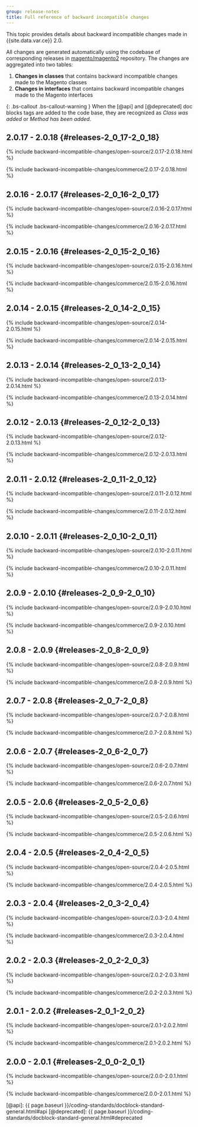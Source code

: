 ```yaml
---
group: release-notes
title: Full reference of backward incompatible changes
---
```


This topic provides details about backward incompatible changes made in {{site.data.var.ce}} 2.0.

All changes are generated automatically using the codebase of corresponding releases in [magento/magento2] repository.
The changes are aggregated into two tables:

1. **Changes in classes** that contains backward incompatible changes made to the Magento classes
2. **Changes in interfaces** that contains backward incompatible changes made to the Magento interfaces

{: .bs-callout .bs-callout-warning }
When the [@api] and [@deprecated] doc blocks tags are added to the code base, they are recognized as _Class was added_ or _Method has been added_.

## 2.0.17 - 2.0.18 {#releases-2_0_17-2_0_18}

{% include backward-incompatible-changes/open-source/2.0.17-2.0.18.html %}

{% include backward-incompatible-changes/commerce/2.0.17-2.0.18.html %}

## 2.0.16 - 2.0.17 {#releases-2_0_16-2_0_17}

{% include backward-incompatible-changes/open-source/2.0.16-2.0.17.html %}

{% include backward-incompatible-changes/commerce/2.0.16-2.0.17.html %}

## 2.0.15 - 2.0.16 {#releases-2_0_15-2_0_16}

{% include backward-incompatible-changes/open-source/2.0.15-2.0.16.html %}

{% include backward-incompatible-changes/commerce/2.0.15-2.0.16.html %}

## 2.0.14 - 2.0.15 {#releases-2_0_14-2_0_15}

{% include backward-incompatible-changes/open-source/2.0.14-2.0.15.html %}

{% include backward-incompatible-changes/commerce/2.0.14-2.0.15.html %}

## 2.0.13 - 2.0.14 {#releases-2_0_13-2_0_14}

{% include backward-incompatible-changes/open-source/2.0.13-2.0.14.html %}

{% include backward-incompatible-changes/commerce/2.0.13-2.0.14.html %}

## 2.0.12 - 2.0.13 {#releases-2_0_12-2_0_13}

{% include backward-incompatible-changes/open-source/2.0.12-2.0.13.html %}

{% include backward-incompatible-changes/commerce/2.0.12-2.0.13.html %}

## 2.0.11 - 2.0.12 {#releases-2_0_11-2_0_12}

{% include backward-incompatible-changes/open-source/2.0.11-2.0.12.html %}

{% include backward-incompatible-changes/commerce/2.0.11-2.0.12.html %}

## 2.0.10 - 2.0.11 {#releases-2_0_10-2_0_11}

{% include backward-incompatible-changes/open-source/2.0.10-2.0.11.html %}

{% include backward-incompatible-changes/commerce/2.0.10-2.0.11.html %}

## 2.0.9 - 2.0.10 {#releases-2_0_9-2_0_10}

{% include backward-incompatible-changes/open-source/2.0.9-2.0.10.html %}

{% include backward-incompatible-changes/commerce/2.0.9-2.0.10.html %}

## 2.0.8 - 2.0.9 {#releases-2_0_8-2_0_9}

{% include backward-incompatible-changes/open-source/2.0.8-2.0.9.html %}

{% include backward-incompatible-changes/commerce/2.0.8-2.0.9.html %}

## 2.0.7 - 2.0.8 {#releases-2_0_7-2_0_8}

{% include backward-incompatible-changes/open-source/2.0.7-2.0.8.html %}

{% include backward-incompatible-changes/commerce/2.0.7-2.0.8.html %}

## 2.0.6 - 2.0.7 {#releases-2_0_6-2_0_7}

{% include backward-incompatible-changes/open-source/2.0.6-2.0.7.html %}

{% include backward-incompatible-changes/commerce/2.0.6-2.0.7.html %}

## 2.0.5 - 2.0.6 {#releases-2_0_5-2_0_6}

{% include backward-incompatible-changes/open-source/2.0.5-2.0.6.html %}

{% include backward-incompatible-changes/commerce/2.0.5-2.0.6.html %}

## 2.0.4 - 2.0.5 {#releases-2_0_4-2_0_5}

{% include backward-incompatible-changes/open-source/2.0.4-2.0.5.html %}

{% include backward-incompatible-changes/commerce/2.0.4-2.0.5.html %}

## 2.0.3 - 2.0.4 {#releases-2_0_3-2_0_4}

{% include backward-incompatible-changes/open-source/2.0.3-2.0.4.html %}

{% include backward-incompatible-changes/commerce/2.0.3-2.0.4.html %}

## 2.0.2 - 2.0.3 {#releases-2_0_2-2_0_3}

{% include backward-incompatible-changes/open-source/2.0.2-2.0.3.html %}

{% include backward-incompatible-changes/commerce/2.0.2-2.0.3.html %}

## 2.0.1 - 2.0.2 {#releases-2_0_1-2_0_2}

{% include backward-incompatible-changes/open-source/2.0.1-2.0.2.html %}

{% include backward-incompatible-changes/commerce/2.0.1-2.0.2.html %}

## 2.0.0 - 2.0.1 {#releases-2_0_0-2_0_1}

{% include backward-incompatible-changes/open-source/2.0.0-2.0.1.html %}

{% include backward-incompatible-changes/commerce/2.0.0-2.0.1.html %}

<!-- LINK DEFINITIONS -->

[magento/magento2]: https://github.com/magento/magento2/releases
[@api]: {{ page.baseurl }}/coding-standards/docblock-standard-general.html#api
[@deprecated]: {{ page.baseurl }}/coding-standards/docblock-standard-general.html#deprecated
